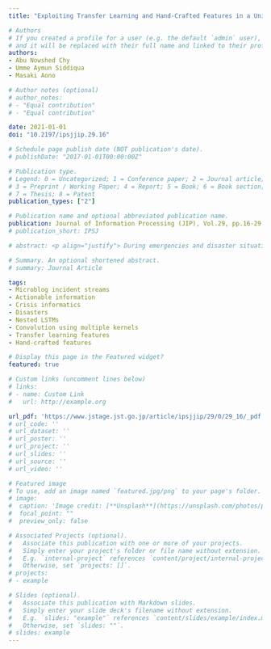 ```yaml
---
title: "Exploiting Transfer Learning and Hand-Crafted Features in a Unified Neural Model for Identifying Actionable Informative Tweets"

# Authors
# If you created a profile for a user (e.g. the default `admin` user), write the username (folder name) here 
# and it will be replaced with their full name and linked to their profile.
authors:
- Abu Nowshed Chy
- Umme Aymun Siddiqua
- Masaki Aono

# Author notes (optional)
# author_notes:
# - "Equal contribution"
# - "Equal contribution"

date: 2021-01-01
doi: "10.2197/ipsjjip.29.16"

# Schedule page publish date (NOT publication's date).
# publishDate: "2017-01-01T00:00:00Z"

# Publication type.
# Legend: 0 = Uncategorized; 1 = Conference paper; 2 = Journal article;
# 3 = Preprint / Working Paper; 4 = Report; 5 = Book; 6 = Book section;
# 7 = Thesis; 8 = Patent
publication_types: ["2"]

# Publication name and optional abbreviated publication name.
publication: Journal of Information Processing (JIP), Vol.29, pp.16-29
# publication_short: IPSJ

# abstract: <p align="justify"> During emergencies and disaster situations, microblogging sites, especially twitter, can be used as a source of providing situational information needs. Monitoring and identifying informative tweets from tweet streams provide enormous opportunities for public safety personnel in coordinating aid operations as well as conducting the post-incident analysis. However, the brevity of tweets and noisy tweet contents makes it challenging to extract the situational information effectively and identify the tweets based on different information types. In this paper, we propose a neural network model with a naive rule-based classifier for actionable informative tweets classification. In our proposed neural architecture, we exploit the transfer learning features from a pre-trained sentence embeddings model along with a rich set of hand-crafted features to train a multilayer perceptron (MLP) network. In addition, we employ the state-of-the-art LSTM variants, nested LSTMs (NLSTMs) to capture the long-term dependency effectively. On top of nested LSTMs, we perform the convolution using multiple kernels (CMK) to obtain the higher-level representation of tweets. Experiments on the 2018 TREC incident streams (TREC-IS) dataset show that our proposed neural model learns the contextual information effectively and achieves the overall best result compared to the state-of-the-art methods. </p>

# Summary. An optional shortened abstract.
# summary: Journal Article 

tags:
- Microblog incident streams
- Actionable information
- Crisis informatics
- Disasters
- Nested LSTMs
- Convolution using multiple kernels
- Transfer learning features
- Hand-crafted features

# Display this page in the Featured widget?
featured: true

# Custom links (uncomment lines below)
# links:
# - name: Custom Link
#   url: http://example.org

url_pdf: 'https://www.jstage.jst.go.jp/article/ipsjjip/29/0/29_16/_pdf'
# url_code: ''
# url_dataset: ''
# url_poster: ''
# url_project: ''
# url_slides: ''
# url_source: ''
# url_video: ''

# Featured image
# To use, add an image named `featured.jpg/png` to your page's folder. 
# image:
#  caption: 'Image credit: [**Unsplash**](https://unsplash.com/photos/pLCdAaMFLTE)'
#  focal_point: ""
#  preview_only: false

# Associated Projects (optional).
#   Associate this publication with one or more of your projects.
#   Simply enter your project's folder or file name without extension.
#   E.g. `internal-project` references `content/project/internal-project/index.md`.
#   Otherwise, set `projects: []`.
# projects:
# - example

# Slides (optional).
#   Associate this publication with Markdown slides.
#   Simply enter your slide deck's filename without extension.
#   E.g. `slides: "example"` references `content/slides/example/index.md`.
#   Otherwise, set `slides: ""`.
# slides: example
---
```

